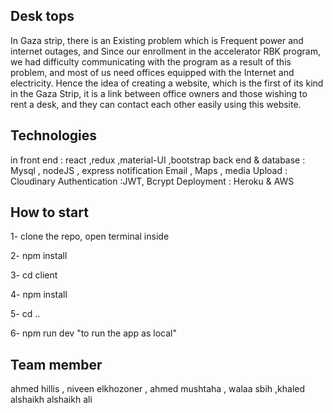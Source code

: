 ## Desk tops 
In Gaza strip, there is an Existing problem which is Frequent power and internet outages, and Since our enrollment in the accelerator RBK program, we had difficulty communicating with the program as a result of this problem, and most of us need offices equipped with the Internet and electricity. 
Hence the idea of creating a website, which is the first of its kind in the Gaza Strip, it is a link between office owners and those wishing to rent a desk, and they can contact each other easily using this website.


## Technologies
in front end : react ,redux ,material-UI ,bootstrap 
back end & database : Mysql , nodeJS , express 
notification Email , Maps ,
media Upload : Cloudinary
Authentication :JWT, Bcrypt 
Deployment : Heroku & AWS


## How to start

1- clone the repo, open terminal inside

2- npm install

3- cd client

4- npm install

5- cd ..

6- npm run dev "to run the app as local"


## Team member 
ahmed hillis , niveen elkhozoner , ahmed mushtaha , walaa sbih ,khaled alshaikh alshaikh ali

